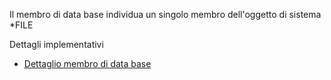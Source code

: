 Il membro di data base individua un singolo membro dell'oggetto di sistema *FILE

Dettagli implementativi
- [Dettaglio membro di data base](Sorgenti/MB/DOC_OGG/OG_MB_D)
